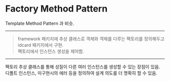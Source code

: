 # Factory Method Pattern
Template Method Pattern 과 비슷.

*** 
> framework 패키지에 추상 클래스로 객체와 객체를 다루는 팩토리를 정의해두고 idcard 패키지에서 구현.   
> 팩토리에서 인스턴스 생성을 제어함.
***
팩토리 추상 클래스를 통해 성질이 다른 여러 인스턴스를 생성할 수 있는 장점이 있음.   
디폴트 인스턴스, 미구현시의 에러 등을 정의하여 설계 의도를 더 명확히 할 수 있음.